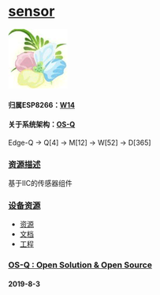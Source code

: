 ﻿# [sensor](https://github.com/OS-Q/D95)
[![sites](OS-Q/OS-Q.png)](http://www.OS-Q.com)
#### 归属ESP8266：[W14](https://github.com/OS-Q/W14)
#### 关于系统架构：[OS-Q](https://github.com/OS-Q/OS-Q)

Edge-Q -> Q[4] -> M[12] -> W[52] -> D[365]

### [资源描述](https://github.com/OS-Q/D95/wiki) 

基于IIC的传感器组件

### [设备资源](https://github.com/OS-Q/D95) 

- [资源](src/)
- [文档](docs/)
- [工程](project/)


### [OS-Q : Open Solution & Open Source](http://www.OS-Q.com/D95)
####  2019-8-3